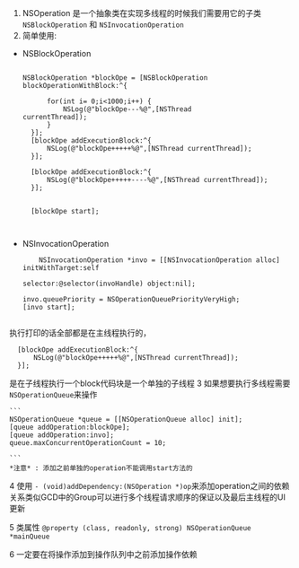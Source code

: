 1. NSOperation 是一个抽象类在实现多线程的时候我们需要用它的子类```NSBlockOperation``` 和 ```NSInvocationOperation```
2. 简单使用:

* NSBlockOperation 	

  ```
  		    
  NSBlockOperation *blockOpe = [NSBlockOperation blockOperationWithBlock:^{
        
        for(int i= 0;i<1000;i++) {
         	NSLog(@"blockOpe---%@",[NSThread 								currentThread]);
        }
    }];
    [blockOpe addExecutionBlock:^{
        NSLog(@"blockOpe+++++%@",[NSThread currentThread]);
    }];
    
    [blockOpe addExecutionBlock:^{
        NSLog(@"blockOpe+++++----%@",[NSThread currentThread]);
    }];


    [blockOpe start];

  	
  ```
* NSInvocationOperation
 	
    ```
        NSInvocationOperation *invo = [[NSInvocationOperation alloc] initWithTarget:self
                                                                       selector:@selector(invoHandle) object:nil];
    
    invo.queuePriority = NSOperationQueuePriorityVeryHigh;
    [invo start];

    
    ```
执行打印的话全部都是在主线程执行的，

  ```
    [blockOpe addExecutionBlock:^{
        NSLog(@"blockOpe+++++%@",[NSThread currentThread]);
    }];

  ```
是在子线程执行一个block代码块是一个单独的子线程
3 如果想要执行多线程需要```NSOperationQueue```来操作

	```
    NSOperationQueue *queue = [[NSOperationQueue alloc] init];
    [queue addOperation:blockOpe];
    [queue addOperation:invo];
    queue.maxConcurrentOperationCount = 10;
	
	```
	*注意* : 添加之前单独的operation不能调用start方法的


4 使用 ```- (void)addDependency:(NSOperation *)op```来添加operation之间的依赖关系类似GCD中的Group可以进行多个线程请求顺序的保证以及最后主线程的UI更新


5 类属性 ```@property (class, readonly, strong) NSOperationQueue *mainQueue```

6 一定要在将操作添加到操作队列中之前添加操作依赖